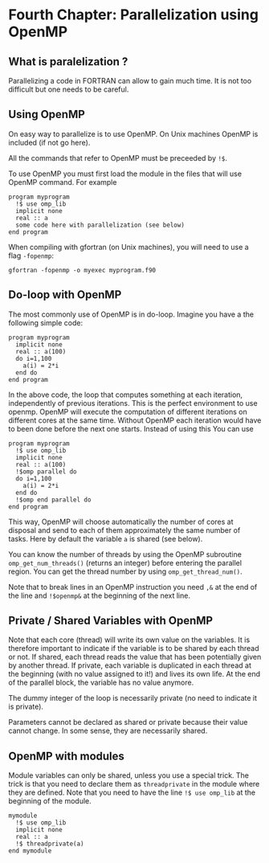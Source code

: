 # Fourth Chapter: Parallelization using OpenMP


## What is paralelization ?

Parallelizing a code in FORTRAN can allow to gain much time. It is not too difficult but one needs to be careful.

## Using OpenMP

On easy way to parallelize is to use OpenMP. On Unix machines OpenMP is included (if not go here).

All the commands that refer to OpenMP must be preceeded by ```!$```.

To use OpenMP you must first load the module in the files that will use OpenMP command. For example
```
program myprogram
  !$ use omp_lib
  implicit none
  real :: a
  some code here with parallelization (see below)
end program
```

When compiling with gfortran (on Unix machines), you will need to use a flag ```-fopenmp```:
```
gfortran -fopenmp -o myexec myprogram.f90
```

## Do-loop with OpenMP

The most commonly use of OpenMP is in do-loop. Imagine you have a the following simple code:
```
program myprogram
  implicit none
  real :: a(100)
  do i=1,100
    a(i) = 2*i
  end do
end program
```
In the above code, the loop that computes something at each iteration, independently of previous iterations. This is the perfect environment to use openmp. OpenMP will execute the computation of different iterations on different cores at the same time. Without OpenMP each iteration would have to been done before the next one starts. Instead of using this
You can use
```
program myprogram
  !$ use omp_lib
  implicit none
  real :: a(100)
  !$omp parallel do
  do i=1,100
    a(i) = 2*i
  end do
  !$omp end parallel do
end program
```
This way, OpenMP will choose automatically the number of cores at disposal and send to each of them approximately the same number of tasks. Here by default the variable ```a``` is shared (see below).

You can know the number of threads by using the OpenMP subroutine ```omp_get_num_threads()``` (returns an integer) before entering the parallel region. You can get the thread number by using ```omp_get_thread_num()```.

Note that to break lines in an OpenMP instruction you need ```,&``` at the end of the line and ```!$openmp&``` at the beginning of the next line.

## Private / Shared Variables with OpenMP

Note that each core (thread) will write its own value on the variables. It is therefore important to indicate if the variable is to be shared by each thread or not. If shared, each thread reads the value that has been potentially given by another thread. If private, each variable is duplicated in each thread at the beginning (with no value assigned to it!) and lives its own life. At the end of the parallel block, the variable has no value anymore.

The dummy integer of the loop is necessarily private (no need to indicate it is private).

Parameters cannot be declared as shared or private because their value cannot change. In some sense, they are necessarily shared.

## OpenMP with modules

Module variables can only be shared, unless you use a special trick. The trick is that you need to declare them as ```threadprivate``` in the module where they are defined. Note that you need to have the line ```!$ use omp_lib``` at the beginning of the module.
```
mymodule
  !$ use omp_lib
  implicit none
  real :: a
  !$ threadprivate(a)
end mymodule
```

